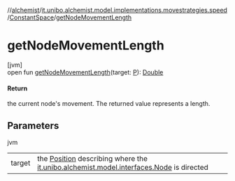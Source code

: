 //[alchemist](../../../index.md)/[it.unibo.alchemist.model.implementations.movestrategies.speed](../index.md)/[ConstantSpace](index.md)/[getNodeMovementLength](get-node-movement-length.md)

# getNodeMovementLength

[jvm]\
open fun [getNodeMovementLength](get-node-movement-length.md)(target: [P](../../it.unibo.alchemist.model.interfaces/-route/index.md)): [Double](https://kotlinlang.org/api/latest/jvm/stdlib/kotlin/-double/index.html)

#### Return

the current node's movement. The returned value represents a length.

## Parameters

jvm

| | |
|---|---|
| target | the [Position](../../it.unibo.alchemist.model.interfaces/-position/index.md) describing where the [it.unibo.alchemist.model.interfaces.Node](../../it.unibo.alchemist.model.interfaces/-node/index.md) is directed |
